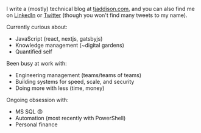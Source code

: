I write a (mostly) technical blog at [tjaddison.com][my blog], and you can also find me on [LinkedIn] or [Twitter] (though you won't find many tweets to my name).

Currently curious about:
- JavaScript (react, nextjs, gatsbyjs)
- Knowledge management (~digital gardens)
- Quantified self

Been busy at work with:
- Engineering management (teams/teams of teams)
- Building systems for speed, scale, and security
- Doing more with less (time, money)

Ongoing obsession with:
- MS SQL 😍
- Automation (most recently with PowerShell)
- Personal finance 

[my blog]: https://tjaddison.com/blog
[linkedin]: https://www.linkedin.com/in/tjaddison/
[twitter]: https://twitter.com/tjaddison